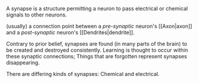 A synapse is a structure permitting a neuron to pass electrical or chemical signals to other neurons. 

(usually) a connection point between a *pre-synaptic* neuron's [[Axon|axon]] and a *post-synaptic* neuron's [[Dendrites|dendrite]].

Contrary to prior belief, synapses are found (in many parts of the brain) to be created and destroyed consistently. Learning is thought to occur within these synaptic connections; Things that are forgotten represent synapses disappearing.

There are differing kinds of synapses: Chemical and electrical. 